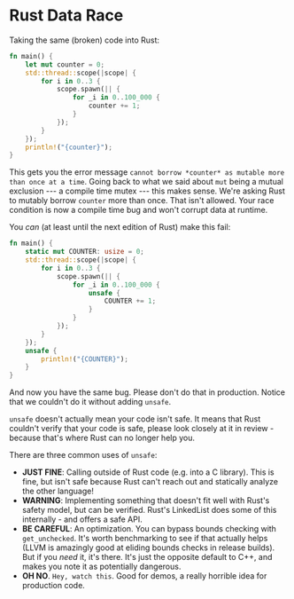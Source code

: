 # Rust Data Race

Taking the same (broken) code into Rust:

```rust
fn main() {
    let mut counter = 0;
    std::thread::scope(|scope| {
        for i in 0..3 {
            scope.spawn(|| {
                for _i in 0..100_000 {
                    counter += 1;
                }
            });
        }
    });
    println!("{counter}");
}
```

This gets you the error message `cannot borrow *counter* as mutable more than once at a time`. Going back to what we said about `mut` being a mutual exclusion --- a compile time mutex --- this makes sense. We're asking Rust to mutably borrow `counter` more than once. That isn't allowed. Your race condition is now a compile time bug and won't corrupt data at runtime.

You *can* (at least until the next edition of Rust) make this fail:

```rust
fn main() {
    static mut COUNTER: usize = 0;
    std::thread::scope(|scope| {
        for i in 0..3 {
            scope.spawn(|| {
                for _i in 0..100_000 {
                    unsafe {
                        COUNTER += 1;
                    }
                }
            });
        }
    });
    unsafe {
        println!("{COUNTER}");
    }
}
```

And now you have the same bug. Please don't do that in production. Notice that we couldn't do it without adding `unsafe`.

`unsafe` doesn't actually mean your code isn't safe. It means that Rust couldn't verify that your code is safe, please look closely at it in review - because that's where Rust can no longer help you.

There are three common uses of `unsafe`:

* **JUST FINE**: Calling outside of Rust code (e.g. into a C library). This is fine, but isn't safe because Rust can't reach out and statically analyze the other language!
* **WARNING**: Implementing something that doesn't fit well with Rust's safety model, but can be verified. Rust's LinkedList does some of this internally - and offers a safe API.
* **BE CAREFUL**: An optimization. You can bypass bounds checking with `get_unchecked`. It's worth benchmarking to see if that actually helps (LLVM is amazingly good at eliding bounds checks in release builds). But if you *need* it, it's there. It's just the opposite default to C++, and makes you note it as potentially dangerous.
* **OH NO**. `Hey, watch this`. Good for demos, a really horrible idea for production code.